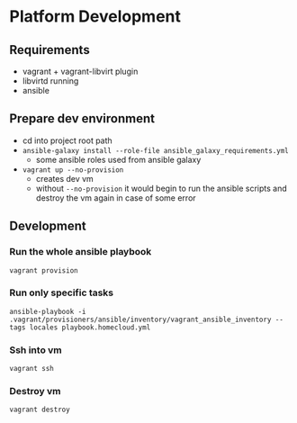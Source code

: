 # Platform Development

## Requirements
- vagrant + vagrant-libvirt plugin
- libvirtd running
- ansible

## Prepare dev environment
- cd into project root path
- `ansible-galaxy install --role-file ansible_galaxy_requirements.yml`
    - some ansible roles used from ansible galaxy
- `vagrant up --no-provision`
    - creates dev vm
    - without `--no-provision` it would begin to run the ansible scripts and destroy the vm again in case of some error


## Development
### Run the whole ansible playbook
`vagrant provision`

### Run only specific tasks
`ansible-playbook -i .vagrant/provisioners/ansible/inventory/vagrant_ansible_inventory --tags locales playbook.homecloud.yml`

### Ssh into vm
`vagrant ssh`

### Destroy vm
`vagrant destroy`

